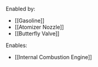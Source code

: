 Enabled by:
- [[Gasoline]]
- [[Atomizer Nozzle]]
- [[Butterfly Valve]]


Enables:
- [[Internal Combustion Engine]]